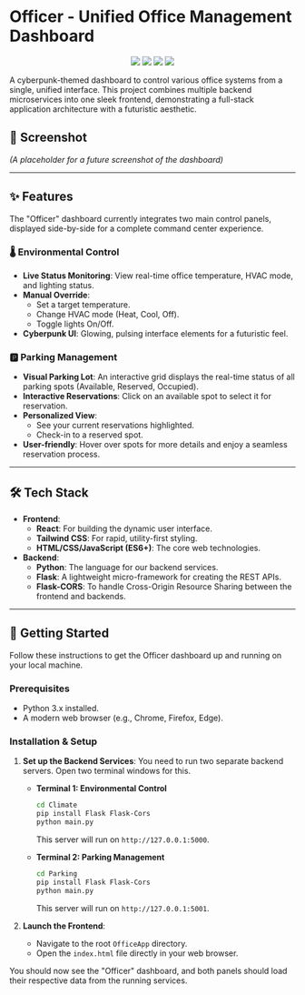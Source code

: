 # Officer - Unified Office Management Dashboard

<p align="center">
  <img src="https://img.shields.io/badge/Python-3776AB?style=for-the-badge&logo=python&logoColor=white" />
  <img src="https://img.shields.io/badge/Flask-000000?style=for-the-badge&logo=flask&logoColor=white" />
  <img src="https://img.shields.io/badge/React-20232A?style=for-the-badge&logo=react&logoColor=61DAFB" />
  <img src="https://img.shields.io/badge/Tailwind_CSS-38B2AC?style=for-the-badge&logo=tailwind-css&logoColor=white" />
</p>

A cyberpunk-themed dashboard to control various office systems from a single, unified interface. This project combines multiple backend microservices into one sleek frontend, demonstrating a full-stack application architecture with a futuristic aesthetic.

## 📸 Screenshot

*(A placeholder for a future screenshot of the dashboard)*

---

## ✨ Features

The "Officer" dashboard currently integrates two main control panels, displayed side-by-side for a complete command center experience.

### 🌡️ Environmental Control
- **Live Status Monitoring**: View real-time office temperature, HVAC mode, and lighting status.
- **Manual Override**:
    - Set a target temperature.
    - Change HVAC mode (Heat, Cool, Off).
    - Toggle lights On/Off.
- **Cyberpunk UI**: Glowing, pulsing interface elements for a futuristic feel.

### 🅿️ Parking Management
- **Visual Parking Lot**: An interactive grid displays the real-time status of all parking spots (Available, Reserved, Occupied).
- **Interactive Reservations**: Click on an available spot to select it for reservation.
- **Personalized View**:
    - See your current reservations highlighted.
    - Check-in to a reserved spot.
- **User-friendly**: Hover over spots for more details and enjoy a seamless reservation process.

---

## 🛠️ Tech Stack

- **Frontend**:
    - **React**: For building the dynamic user interface.
    - **Tailwind CSS**: For rapid, utility-first styling.
    - **HTML/CSS/JavaScript (ES6+)**: The core web technologies.
- **Backend**:
    - **Python**: The language for our backend services.
    - **Flask**: A lightweight micro-framework for creating the REST APIs.
    - **Flask-CORS**: To handle Cross-Origin Resource Sharing between the frontend and backends.

---

## 🚀 Getting Started

Follow these instructions to get the Officer dashboard up and running on your local machine.

### Prerequisites

- Python 3.x installed.
- A modern web browser (e.g., Chrome, Firefox, Edge).

### Installation & Setup

1.  **Set up the Backend Services**:
    You need to run two separate backend servers. Open two terminal windows for this.

    *   **Terminal 1: Environmental Control**
        ```sh
        cd Climate
        pip install Flask Flask-Cors
        python main.py
        ```
        This server will run on `http://127.0.0.1:5000`.

    *   **Terminal 2: Parking Management**
        ```sh
        cd Parking
        pip install Flask Flask-Cors
        python main.py
        ```
        This server will run on `http://127.0.0.1:5001`.

2.  **Launch the Frontend**:
    -   Navigate to the root `OfficeApp` directory.
    -   Open the `index.html` file directly in your web browser.

You should now see the "Officer" dashboard, and both panels should load their respective data from the running services.
